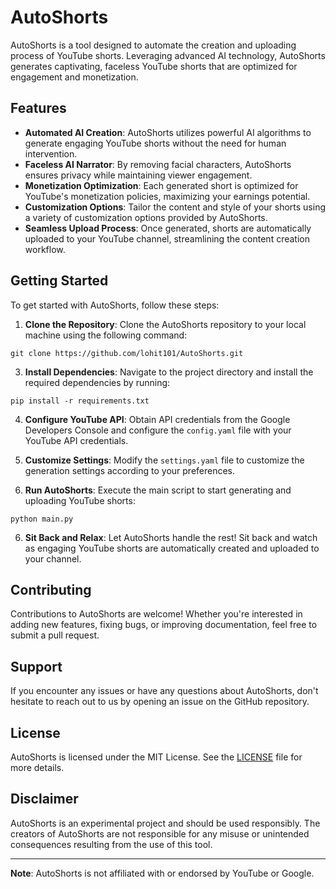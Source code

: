 # AutoShorts

AutoShorts is a tool designed to automate the creation and uploading process of YouTube shorts. Leveraging advanced AI technology, AutoShorts generates captivating, faceless YouTube shorts that are optimized for engagement and monetization.

## Features

- **Automated AI Creation**: AutoShorts utilizes powerful AI algorithms to generate engaging YouTube shorts without the need for human intervention.
- **Faceless AI Narrator**: By removing facial characters, AutoShorts ensures privacy while maintaining viewer engagement.
- **Monetization Optimization**: Each generated short is optimized for YouTube's monetization policies, maximizing your earnings potential.
- **Customization Options**: Tailor the content and style of your shorts using a variety of customization options provided by AutoShorts.
- **Seamless Upload Process**: Once generated, shorts are automatically uploaded to your YouTube channel, streamlining the content creation workflow.

## Getting Started

To get started with AutoShorts, follow these steps:

1. **Clone the Repository**: Clone the AutoShorts repository to your local machine using the following command:
   
`git clone https://github.com/lohit101/AutoShorts.git`

3. **Install Dependencies**: Navigate to the project directory and install the required dependencies by running:
   
`pip install -r requirements.txt`

4. **Configure YouTube API**: Obtain API credentials from the Google Developers Console and configure the `config.yaml` file with your YouTube API credentials.

5. **Customize Settings**: Modify the `settings.yaml` file to customize the generation settings according to your preferences.

6. **Run AutoShorts**: Execute the main script to start generating and uploading YouTube shorts:

`python main.py`

6. **Sit Back and Relax**: Let AutoShorts handle the rest! Sit back and watch as engaging YouTube shorts are automatically created and uploaded to your channel.

## Contributing

Contributions to AutoShorts are welcome! Whether you're interested in adding new features, fixing bugs, or improving documentation, feel free to submit a pull request.

## Support

If you encounter any issues or have any questions about AutoShorts, don't hesitate to reach out to us by opening an issue on the GitHub repository.

## License

AutoShorts is licensed under the MIT License. See the [LICENSE](LICENSE) file for more details.

## Disclaimer

AutoShorts is an experimental project and should be used responsibly. The creators of AutoShorts are not responsible for any misuse or unintended consequences resulting from the use of this tool.

---

**Note**: AutoShorts is not affiliated with or endorsed by YouTube or Google.
